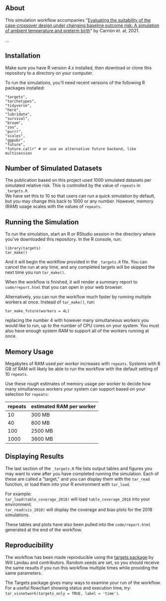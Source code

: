 ## About

This simulation workflow accompanies "[Evaluating the suitability of the case-crossover design under changing baseline outcome risk: A simulation of ambient temperature and preterm birth](https://doi.org/10.1101/2021.02.17.21251948)" by Carrión et. al, 2021.

...

## Installation

Make sure you have R version 4.x installed, then download or clone this repository to a directory on your computer. 

To run the simulations, you'll need recent versions of the following R packages installed:  

    "targets",
    "tarchetypes",
    "tidyverse",
    "here",
    "lubridate",
    "survival",
    "broom",
    "zoo",
    "purrr",
    "scales",
    "ggpubr",
    "future",
    "future.callr" # or use an alternative future backend, like multisession
  
    
## Number of Simulated Datasets    
    
The publication based on this project used 1000 simulated datasets per simulated relative risk. This is controlled by the value of `repeats` in `_targets.R`.  
We have set this to 10 so that users can run a quick simulation by default, but you may change this back to 1000 or any number. However, memory (RAM) usage scales with the values of `repeats`. 

## Running the Simulation    
    
To run the simulation, start an R or RStudio session in the directory where you've downloaded this repository. In the R console, run:

    library(targets)
    tar_make()
    
And it will begin the workflow provided in the `_targets.R` file. You can cancel the run at any time, and any completed targets will be skipped the next time you run `tar_make()`. 

When the workflow is finished, it will render a summary report to `code/report.html` that you can open in your web browser.  

Alternatively, you can run the workflow much faster by running multiple workers at once. Instead of `tar_make()`, run:     
    
    tar_make_future(workers = 4L)
    
replacing the number 4 with however many simultaneous workers you would like to run, up to the number of CPU cores on your system. You must also have enough system RAM to support all of the workers running at once.  

## Memory Usage

Megabytes of RAM used *per worker* increases with `repeats`. Systems with 8 GB of RAM will likely be able to run the workflow with the default setting of 10 `repeats`.  

Use these *rough* estimates of memory usage per worker to decide how many simultaneous workers your system can support based on your selection for `repeats`:  

| repeats | estimated RAM per worker |
| --- | --- |
| 10 | 300 MB | 
| 40 | 800 MB | 
| 100 | 2500 MB | 
| 1000 | 3600 MB | 

## Displaying Results

The last section of the `_targets.R` file lists output tables and figures you may want to view after you have completed running the simulation. Each of these are called a "target," and you can display them with the `tar_read` function, or load them into your R environment with `tar_load`.  

For example:  
`tar_load(table_coverage_2018)` will load `table_coverage_2018` into your environment.  
`tar_read(vis_2018)` will display the coverage and bias plots for the 2018 simulations.  

These tables and plots have also been pulled into the `code/report.html` generated at the end of the workflow.  

## Reproducibility

The workflow has been made reproducible using the [targets package](https://github.com/ropensci/targets) by Will Landau and contributors. Random seeds are set, so you should receive the same results if you run this workflow multiple times while providing the same parameters.  

The Targets package gives many ways to examine your run of the workflow. For a useful flowchart showing status and execution time, try: `tar_visnetwork(targets_only = TRUE, label = 'time')`.
